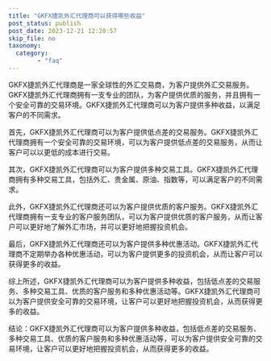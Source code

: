 ```yaml
---
title: "GKFX捷凯外汇代理商可以获得哪些收益"
post_status: publish
post_date: 2023-12-21 12:20:57
skip_file: no
taxonomy:
  category:
        - "faq"
---
```


GKFX捷凯外汇代理商是一家全球性的外汇交易商，为客户提供外汇交易服务。GKFX捷凯外汇代理商拥有一支专业的团队，为客户提供优质的服务，并且拥有一个安全可靠的交易环境。GKFX捷凯外汇代理商可以为客户提供多种收益，以满足客户的不同需求。

首先，GKFX捷凯外汇代理商可以为客户提供低点差的交易服务。GKFX捷凯外汇代理商拥有一个安全可靠的交易环境，可以为客户提供低点差的交易服务，从而让客户可以以更低的成本进行交易。

其次，GKFX捷凯外汇代理商可以为客户提供多种交易工具。GKFX捷凯外汇代理商拥有多种交易工具，包括外汇、贵金属、原油、指数等，可以满足客户的不同需求。

此外，GKFX捷凯外汇代理商还可以为客户提供优质的客户服务。GKFX捷凯外汇代理商拥有一支专业的客户服务团队，可以为客户提供优质的客户服务，从而让客户可以更好地了解外汇市场，并可以更好地把握投资机会。

最后，GKFX捷凯外汇代理商还可以为客户提供多种优惠活动。GKFX捷凯外汇代理商不定期举办各种优惠活动，可以为客户提供更多的投资机会，从而让客户可以获得更多的收益。

综上所述，GKFX捷凯外汇代理商可以为客户提供多种收益，包括低点差的交易服务、多种交易工具、优质的客户服务和多种优惠活动等。GKFX捷凯外汇代理商可以为客户提供安全可靠的交易环境，让客户可以更好地把握投资机会，从而获得更多的收益。

结论：GKFX捷凯外汇代理商可以为客户提供多种收益，包括低点差的交易服务、多种交易工具、优质的客户服务和多种优惠活动等，可以为客户提供安全可靠的交易环境，让客户可以更好地把握投资机会，从而获得更多的收益。
